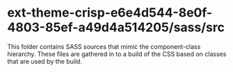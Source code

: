 # ext-theme-crisp-e6e4d544-8e0f-4803-85ef-a49d4a514205/sass/src

This folder contains SASS sources that mimic the component-class hierarchy. These files
are gathered in to a build of the CSS based on classes that are used by the build.
